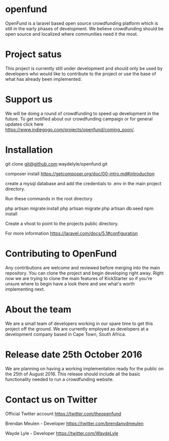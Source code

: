 # openfund

OpenFund is a laravel based open source crowdfunding platform which is still in the early phases of development. We believe crowdfunding should be open source and localized where communities need it the most.

# Project satus
This project is currently still under development and should only be used by developers who would like to contribute to the project or use the base of what has already been implemented.

# Support us

We will be doing a round of crowdfunding to speed up development in the future. To get notified about our crowdfunding campaign or for general updates click here https://www.indiegogo.com/projects/openfund/coming_soon/.

# Installation

git clone git@github.com:waydelyle/openfund.git

composer install https://getcomposer.org/doc/00-intro.md#introduction

create a mysql database and add the credentials to .env in the main project directory.

Run these commands in the root directory

php artisan migrate:install
php artisan migrate
php artisan db:seed
npm install 

Create a vhost to point to the projects public directory.

For more information https://laravel.com/docs/5.1#configuration

# Contributing to OpenFund

Any contributions are welcome and reviewed before merging into the main repository. You can clone the project and begin developing right away. Right now we are trying to clone the main features of KickStarter so if you're unsure where to begin have a look there and see what's worth implementing next.

# About the team

We are a small team of developers working in our spare time to get this project off the ground. We are currently employed as developers at a development company based in Cape Town, South Africa.

# Release date 25th October 2016

We are planning on having a working implementation ready for the public on the 25th of August 2016. This release should include all the basic functionality needed to run a crowdfunding website.

# Contact us on Twitter

Official Twitter account
https://twitter.com/theopenfund

Brendan Meulen - Developer
https://twitter.com/brendanvdmeulen

Wayde Lyle - Developer
https://twitter.com/WaydeLyle
